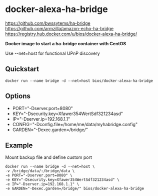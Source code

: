 docker-alexa-ha-bridge
========

https://github.com/bwssytems/ha-bridge  
https://github.com/armzilla/amazon-echo-ha-bridge  
https://registry.hub.docker.com/u/bios/docker-alexa-ha-bridge/  

**Docker image to start a ha-bridge container with CentOS**

Use --net=host for functional UPnP discovery

Quickstart
----------

    docker run --name bridge -d --net=host bios/docker-alexa-ha-bridge

Options
-------
 - PORT="-Dserver.port=8080" 
 - KEY="-Dsecurity.key=Xfawer354WertSdf321234asd" 
 - IP="-Dserver.ip=192.168.1.1" 
 - CONFIG="-Dconfig.file=/home/me/data/myhabridge.config" 
 - GARDEN="-Dexec.garden=/bridge/" 
 

Example
-------
Mount backup file and define custom port

    docker run --name bridge -d --net=host \
    -v /bridge/data/:/bridge/data \
    -e PORT="-Dserver.port=8080" \
    -e KEY="-Dsecurity.key=Xfawer354WertSdf321234asd" \
    -e IP="-Dserver.ip=192.168.1.1" \
    -e GARDEN="-Dexec.garden=/bridge/" bios/docker-alexa-ha-bridge
